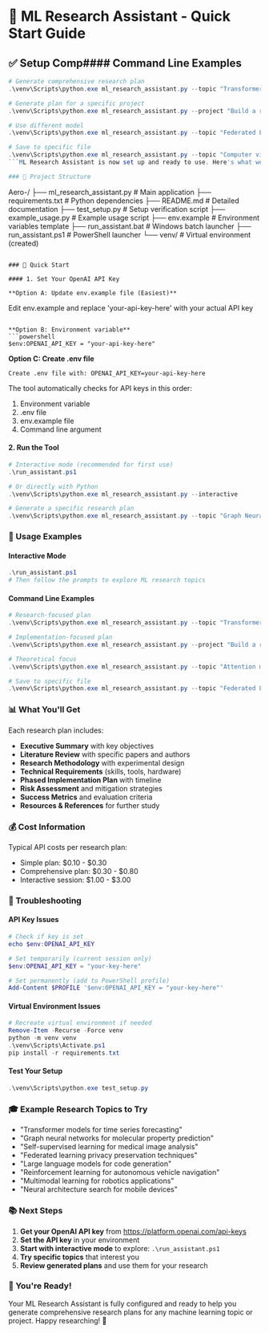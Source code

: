 # 🔬 ML Research Assistant - Quick Start Guide

## ✅ Setup Comp#### Command Line Examples
```powershell
# Generate comprehensive research plan
.\venv\Scripts\python.exe ml_research_assistant.py --topic "Transformer models for computer vision"

# Generate plan for a specific project
.\venv\Scripts\python.exe ml_research_assistant.py --project "Build a real-time recommendation system"

# Use different model
.\venv\Scripts\python.exe ml_research_assistant.py --topic "Federated Learning" --model "gpt-4"

# Save to specific file
.\venv\Scripts\python.exe ml_research_assistant.py --topic "Computer vision for medical imaging" --output my_research.md
```ML Research Assistant is now set up and ready to use. Here's what we've created:

### 📁 Project Structure
```
Aero-/
├── ml_research_assistant.py    # Main application
├── requirements.txt            # Python dependencies
├── README.md                  # Detailed documentation
├── test_setup.py             # Setup verification script
├── example_usage.py          # Example usage script
├── env.example               # Environment variables template
├── run_assistant.bat         # Windows batch launcher
├── run_assistant.ps1         # PowerShell launcher
└── venv/                     # Virtual environment (created)
```

### 🚀 Quick Start

#### 1. Set Your OpenAI API Key

**Option A: Update env.example file (Easiest)**
```
Edit env.example and replace 'your-api-key-here' with your actual API key
```

**Option B: Environment variable**
```powershell
$env:OPENAI_API_KEY = "your-api-key-here"
```

**Option C: Create .env file**
```
Create .env file with: OPENAI_API_KEY=your-api-key-here
```

The tool automatically checks for API keys in this order:
1. Environment variable
2. .env file  
3. env.example file
4. Command line argument

#### 2. Run the Tool
```powershell
# Interactive mode (recommended for first use)
.\run_assistant.ps1

# Or directly with Python
.\venv\Scripts\python.exe ml_research_assistant.py --interactive

# Generate a specific research plan
.\venv\Scripts\python.exe ml_research_assistant.py --topic "Graph Neural Networks for Drug Discovery"
```

### 🎯 Usage Examples

#### Interactive Mode
```powershell
.\run_assistant.ps1
# Then follow the prompts to explore ML research topics
```

#### Command Line Examples
```powershell
# Research-focused plan
.\venv\Scripts\python.exe ml_research_assistant.py --topic "Transformer models for computer vision"

# Implementation-focused plan
.\venv\Scripts\python.exe ml_research_assistant.py --project "Build a real-time recommendation system"

# Theoretical focus
.\venv\Scripts\python.exe ml_research_assistant.py --topic "Attention mechanisms" --type theoretical

# Save to specific file
.\venv\Scripts\python.exe ml_research_assistant.py --topic "Federated Learning" --output my_research.md
```

### 📊 What You'll Get

Each research plan includes:
- **Executive Summary** with key objectives
- **Literature Review** with specific papers and authors
- **Research Methodology** with experimental design
- **Technical Requirements** (skills, tools, hardware)
- **Phased Implementation Plan** with timeline
- **Risk Assessment** and mitigation strategies
- **Success Metrics** and evaluation criteria
- **Resources & References** for further study

### 💰 Cost Information

Typical API costs per research plan:
- Simple plan: $0.10 - $0.30
- Comprehensive plan: $0.30 - $0.80
- Interactive session: $1.00 - $3.00

### 🔧 Troubleshooting

#### API Key Issues
```powershell
# Check if key is set
echo $env:OPENAI_API_KEY

# Set temporarily (current session only)
$env:OPENAI_API_KEY = "your-key-here"

# Set permanently (add to PowerShell profile)
Add-Content $PROFILE '$env:OPENAI_API_KEY = "your-key-here"'
```

#### Virtual Environment Issues
```powershell
# Recreate virtual environment if needed
Remove-Item -Recurse -Force venv
python -m venv venv
.\venv\Scripts\Activate.ps1
pip install -r requirements.txt
```

#### Test Your Setup
```powershell
.\venv\Scripts\python.exe test_setup.py
```

### 🎓 Example Research Topics to Try

- "Transformer models for time series forecasting"
- "Graph neural networks for molecular property prediction"
- "Self-supervised learning for medical image analysis"
- "Federated learning privacy preservation techniques"
- "Large language models for code generation"
- "Reinforcement learning for autonomous vehicle navigation"
- "Multimodal learning for robotics applications"
- "Neural architecture search for mobile devices"

### 📚 Next Steps

1. **Get your OpenAI API key** from https://platform.openai.com/api-keys
2. **Set the API key** in your environment
3. **Start with interactive mode** to explore: `.\run_assistant.ps1`
4. **Try specific topics** that interest you
5. **Review generated plans** and use them for your research

### 🎉 You're Ready!

Your ML Research Assistant is fully configured and ready to help you generate comprehensive research plans for any machine learning topic or project. Happy researching! 🚀
